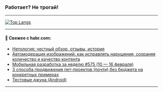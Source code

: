### Работает? Не трогай!

---
<!--
#### 🛠️ Technical stack:

![Java](https://img.shields.io/badge/Java-informational?logo=Oracle&style=flat&logoColor=white&color=FF4500)
![Kotlin](https://img.shields.io/badge/Kotlin-informational?logo=Kotlin&style=flat&logoColor=white&color=774D97)
![TS](https://img.shields.io/badge/TypeScript-informational?logo=typeScript&style=flat&logoColor=black&color=017acc)
![Python](https://img.shields.io/badge/Python-informational?logo=Python&style=flat&logoColor=black&color=ffdd54) <br>
![Spring](https://img.shields.io/badge/Spring-informational?logo=Spring&style=flat&logoColor=white&color=6DB33F) 
![SpringBoot](https://img.shields.io/badge/SpringBoot-informational?logo=SpringBoot&style=flat&logoColor=white&color=6DB33F)
![Nest](https://img.shields.io/badge/NestJS-informational?logo=NestJS&style=flat&logoColor=white&color=E0234E) 
![NodeJS](https://img.shields.io/badge/NodeJS-informational?logo=node.js&style=flat&logoColor=white&color=70A760)<br>
![PostgreSQL](https://img.shields.io/badge/PostgreSQL-informational?logo=PostgreSQL&style=flat&logoColor=white&color=DAA520)
![MongoDB](https://img.shields.io/badge/MongoDB-informational?logo=MongoDB&style=flat&logoColor=white&color=870000)
![Apache](https://img.shields.io/badge/Apache-informational?logo=apache&style=flat&logoColor=white&color=f74e28)

___ 
-->

<!--- #### 🛠️ : --->

[![Top Langs](https://github-readme-stats-82jvfl3w3-advtsettinggmailcoms-projects.vercel.app/api/top-langs/?username=zloylis&langs_count=10&hide_title=true&title_color=e6edf3&size_weight=0.5&count_weight=0.5&layout=compact&hide_progress=true&hide_border=true&theme=dracula)](https://github.com/zloylis)

<!---


####  :octocat:&nbsp;&nbsp; Статистика:

![GitHub stats](https://github-readme-stats-u2qms2cxw-advtsettinggmailcoms-projects.vercel.app/api?username=zloylis&show_icons=true&hide_border=true&theme=dracula&title_color=e6edf3&include_all_commits=true&count_private=true&hide_rank=false&hide_title=true&rank_icon=github)
-->
---

#### 💬 Свежее с habr.com:

<!-- BLOG-POST-LIST:START -->
- [Нетология: честный обзор, отзывы, история](https://habr.com/ru/articles/883018/?utm_source=habrahabr&utm_medium=rss&utm_campaign=883018)
- [Автомодерация изображений: как исправлять нарушения, сохраняя количество и качество контента](https://habr.com/ru/companies/avito/articles/882572/?utm_source=habrahabr&utm_medium=rss&utm_campaign=882572)
- [Мобильная разработка за неделю #575 &lpar;10 — 16 февраля&rpar;](https://habr.com/ru/articles/883014/?utm_source=habrahabr&utm_medium=rss&utm_campaign=883014)
- [3 способа продвижения пет-проектов &lpar;почти&rpar; без бюджета на конкретных примерах](https://habr.com/ru/articles/882734/?utm_source=habrahabr&utm_medium=rss&utm_campaign=882734)
- [Тестовые джуна &lpar;Android&rpar;](https://habr.com/ru/articles/882984/?utm_source=habrahabr&utm_medium=rss&utm_campaign=882984)
<!-- BLOG-POST-LIST:END -->

---
